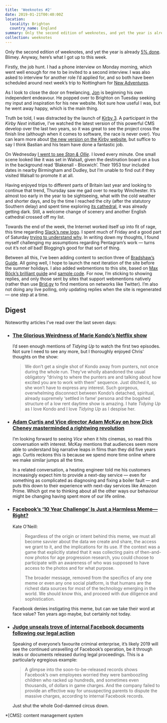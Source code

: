 ```yaml
---
title: 'Weeknotes #2'
date: 2019-01-21T00:40:00Z
location:
  locality: Brighton
  country_name: England
summary: Only the second edition of weeknotes, and yet the year is already 5% done. Blimey.
collection: weeknotes
---
```

Only the second edition of weeknotes, and yet the year is already [5% done][1]. Blimey. Anyway, here’s what I got up to this week.

Firstly, the job hunt. I had a phone interview on Monday morning, which went well enough for me to be invited to a second interview. I was also asked to interview for another role I’d applied for, and so both have been scheduled around next week’s trip to Nottingham for [New Adventures][2].

As I look to close the door on freelancing, [Jon][3] is beginning his own independent endeavour. He popped over to Brighton on Tuesday seeking my input and inspiration for his new website. Not sure how useful I was, but he went away happy, which is the main thing.

Truth be told, I was distracted by the launch of [Kirby 3][4]. A participant in the *Kirby Next* initiative, I’ve watched the latest version of this powerful CMS develop over the last two years, so it was great to see the project cross the finish line (although when it comes to software, the race is never over). You can learn more about [the new version on the Kirby website][5], but suffice to say I think Bastian and his team have done a fantastic job.

On Wednesday [I went to see <cite>Stan & Ollie</cite>][6]. I loved every minute. One small scene looked like it was set in Walsall, given the destination board on a bus in the background read ‘Blakenall - Bloxwich’. Their 1953 tour included dates in nearby Birmingham and Dudley, but I’m unable to find out if they visited Walsall to promote it at all.

Having enjoyed trips to different parts of Britain last year and looking to continue that trend, Thursday saw me gad over to nearby Winchester. It’s almost too early in the year to be sightseeing, what with the cold weather and shorter days, and by the time I reached the city (after the statutory Southern delay) and spent time exploring [its cathedral][7], it was already getting dark. Still, a welcome change of scenery and another English cathedral crossed off my list.

Towards the end of the week, the Internet worked itself up into fit of rage, this time regarding [Slack’s new logo][8]. I spent much of Friday and a good part of Saturday [trying to understand why][9]. In writing down my thoughts, I found myself challenging my assumptions regarding Pentagram’s work — turns out it’s not *all* bad! Blogging’s good for that sort of thing.

Between all this, I’ve been adding content to section three of [Bradshaw’s Guide][10]. All going well, I hope to launch the next iteration of the site before the summer holidays. I also added webmentions to this site, based on [Max Böck’s brilliant guide][11] and [sample code][12]. For now, I’m sticking to showing replies, and only those sent by sites that support webmentions natively (rather than use [Brid.gy][13] to find mentions on networks like Twitter). I’m also not doing any live polling, only updating replies when the site is regenerated — one step at a time.

## Digest

Noteworthy articles I’ve read over the last seven days:

* ### [The Glorious Weirdness of Marie Kondo’s Netflix show][14]

  I’d seen enough mentions of <cite>Tidying Up</cite> to watch the first two episodes. Not sure I need to see any more, but I thoroughly enjoyed Chris’ thoughts on the show:

  > We don’t get a single shot of Kondo away from punters, not once during the whole run. They’ve wholly abandoned the usual obligatory “driving to where the punters are and talking about how excited you are to work with them” sequence. Just ditched it, so she won’t have to express any interest. Such gorgeous, overwhelming disconnect between Kondo’s detached, spiritual, already supremely ‘settled in fame’ persona and the bogshed structure of a low rent daytime show is amazing. I hate <cite>Tidying Up</cite> as I love Kondo and I love <cite>Tidying Up</cite> as I despise her.

* ### [Adam Curtis and Vice director Adam McKay on how Dick Cheney masterminded a rightwing revolution][15]

  I’m looking forward to seeing <cite>Vice</cite> when it hits cinemas, so read this conversation with interest. McKay mentions that audiences seem more able to understand big narrative leaps in films than they did five years ago. Curtis reckons this is because we spend more time online where we make similar jumps all the time.

  In a related conversation, a heating engineer told me his customers increasingly expect him to provide a next-day service — even for something as complicated as diagnosing and fixing a boiler fault — and puts this down to their experience with next-day services like Amazon Prime. Which got me to thinking about all the other ways our behaviour might be changing having spent more of our life online.

* ### [Facebook’s ‘10 Year Challenge’ Is Just a Harmless Meme—Right?][16]

  Kate O’Neill:

  > Regardless of the origin or intent behind this meme, we must all become savvier about the data we create and share, the access we grant to it, and the implications for its use. If the context was a game that explicitly stated that it was collecting pairs of then-and-now photos for age progression research, you could choose to participate with an awareness of who was supposed to have access to the photos and for what purpose.
  >
  > The broader message, removed from the specifics of any one meme or even any one social platform, is that humans are the richest data sources for most of the technology emerging in the world. We should know this, and proceed with due diligence and sophistication.

  Facebook denies instigating this meme, but can we take their word at face value? Ten years ago maybe, but certainly not today.

* ### [Judge unseals trove of internal Facebook documents following our legal action][17]

  Speaking of everyone’s favourite criminal enterprise, it’s likely 2019 will see the continued unravelling of Facebook’s operation, be it through leaks or documents released during legal proceedings. This is a particularly egregious example:

  > A glimpse into the soon-to-be-released records shows Facebook’s own employees worried they were bamboozling children who racked up hundreds, and sometimes even thousands, of dollars in game charges. And the company failed to provide an effective way for unsuspecting parents to dispute the massive charges, according to internal Facebook records.

  Just shut the whole God-damned circus down.

[1]: https://twitter.com/year_progress/status/1086503526098968576
[2]: https://newadventuresconf.com/2019/
[3]: https://roobottom.com
[4]: https://getkirby.com
[5]: https://getkirby.com/v3
[6]: /notes/1547680099
[7]: https://www.winchester-cathedral.org.uk
[8]: https://slackhq.com/say-hello-new-logo
[9]: /2019/01/slacks_new_logo
[10]: https://beta.bradshaws.guide
[11]: https://mxb.at/blog/using-webmentions-on-static-sites/
[12]: https://github.com/maxboeck/eleventy-webmentions
[13]: https://brid.gy
[14]: https://medium.com/@christt/477b3f51b014
[15]: https://www.theguardian.com/film/2019/jan/18/adam-curtis-and-vice-director-adam-mckay-on-how-dick-cheney-masterminded-a-rightwing-revolution
[16]: https://www.wired.com/story/facebook-10-year-meme-challenge/
[17]: https://www.revealnews.org/blog/a-judge-unsealed-a-trove-of-internal-facebook-documents-following-our-legal-action/

*[CMS]: content management system
